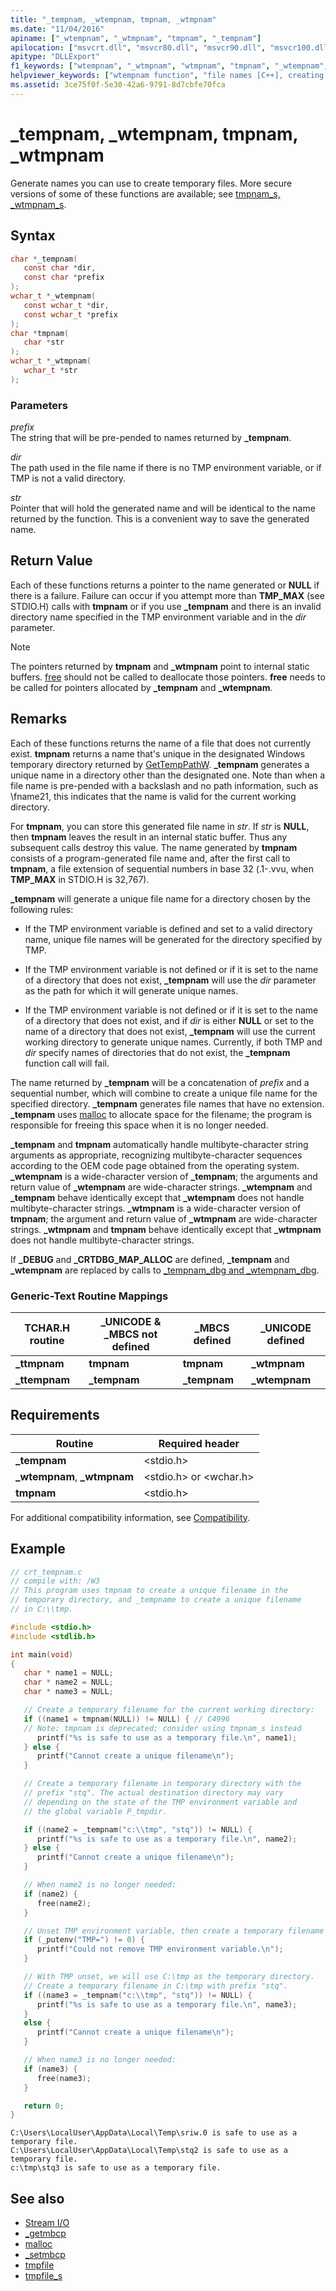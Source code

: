 ```yaml
---
title: "_tempnam, _wtempnam, tmpnam, _wtmpnam"
ms.date: "11/04/2016"
apiname: ["_wtempnam", "_wtmpnam", "tmpnam", "_tempnam"]
apilocation: ["msvcrt.dll", "msvcr80.dll", "msvcr90.dll", "msvcr100.dll", "msvcr100_clr0400.dll", "msvcr110.dll", "msvcr110_clr0400.dll", "msvcr120.dll", "msvcr120_clr0400.dll", "ucrtbase.dll", "api-ms-win-crt-stdio-l1-1-0.dll"]
apitype: "DLLExport"
f1_keywords: ["wtempnam", "_wtmpnam", "wtmpnam", "tmpnam", "_wtempnam", "_tempnam"]
helpviewer_keywords: ["wtempnam function", "file names [C++], creating temporary", "_tempnam function", "ttmpnam function", "tmpnam function", "tempnam function", "wtmpnam function", "temporary files, creating", "file names [C++], temporary", "_ttmpnam function", "_wtmpnam function", "_wtempnam function"]
ms.assetid: 3ce75f0f-5e30-42a6-9791-8d7cbfe70fca
---
```

# _tempnam, _wtempnam, tmpnam, _wtmpnam

Generate names you can use to create temporary files. More secure versions of some of these functions are available; see [tmpnam_s, _wtmpnam_s](tmpnam-s-wtmpnam-s.md).

## Syntax

```C
char *_tempnam(
   const char *dir,
   const char *prefix
);
wchar_t *_wtempnam(
   const wchar_t *dir,
   const wchar_t *prefix
);
char *tmpnam(
   char *str
);
wchar_t *_wtmpnam(
   wchar_t *str
);
```

### Parameters

*prefix*<br/>
The string that will be pre-pended to names returned by **_tempnam**.

*dir*<br/>
The path used in the file name if there is no TMP environment variable, or if TMP is not a valid directory.

*str*<br/>
Pointer that will hold the generated name and will be identical to the name returned by the function. This is a convenient way to save the generated name.

## Return Value

Each of these functions returns a pointer to the name generated or **NULL** if there is a failure. Failure can occur if you attempt more than **TMP_MAX** (see STDIO.H) calls with **tmpnam** or if you use **_tempnam** and there is an invalid directory name specified in the TMP environment variable and in the *dir* parameter.

> [!NOTE]
> The pointers returned by **tmpnam** and **_wtmpnam** point to internal static buffers. [free](free.md) should not be called to deallocate those pointers. **free** needs to be called for pointers allocated by **_tempnam** and **_wtempnam**.

## Remarks

Each of these functions returns the name of a file that does not currently exist. **tmpnam** returns a name that's unique in the designated Windows temporary directory returned by [GetTempPathW](/windows/desktop/api/fileapi/nf-fileapi-gettemppathw). **\_tempnam** generates a unique name in a directory other than the designated one. Note than when a file name is pre-pended with a backslash and no path information, such as \fname21, this indicates that the name is valid for the current working directory.

For **tmpnam**, you can store this generated file name in *str*. If *str* is **NULL**, then **tmpnam** leaves the result in an internal static buffer. Thus any subsequent calls destroy this value. The name generated by **tmpnam** consists of a program-generated file name and, after the first call to **tmpnam**, a file extension of sequential numbers in base 32 (.1-.vvu, when **TMP_MAX** in STDIO.H is 32,767).

**_tempnam** will generate a unique file name for a directory chosen by the following rules:

- If the TMP environment variable is defined and set to a valid directory name, unique file names will be generated for the directory specified by TMP.

- If the TMP environment variable is not defined or if it is set to the name of a directory that does not exist, **_tempnam** will use the *dir* parameter as the path for which it will generate unique names.

- If the TMP environment variable is not defined or if it is set to the name of a directory that does not exist, and if *dir* is either **NULL** or set to the name of a directory that does not exist, **_tempnam** will use the current working directory to generate unique names. Currently, if both TMP and *dir* specify names of directories that do not exist, the **_tempnam** function call will fail.

The name returned by **_tempnam** will be a concatenation of *prefix* and a sequential number, which will combine to create a unique file name for the specified directory. **_tempnam** generates file names that have no extension. **_tempnam** uses [malloc](malloc.md) to allocate space for the filename; the program is responsible for freeing this space when it is no longer needed.

**_tempnam** and **tmpnam** automatically handle multibyte-character string arguments as appropriate, recognizing multibyte-character sequences according to the OEM code page obtained from the operating system. **_wtempnam** is a wide-character version of **_tempnam**; the arguments and return value of **_wtempnam** are wide-character strings. **_wtempnam** and **_tempnam** behave identically except that **_wtempnam** does not handle multibyte-character strings. **_wtmpnam** is a wide-character version of **tmpnam**; the argument and return value of **_wtmpnam** are wide-character strings. **_wtmpnam** and **tmpnam** behave identically except that **_wtmpnam** does not handle multibyte-character strings.

If **_DEBUG** and **_CRTDBG_MAP_ALLOC** are defined, **_tempnam** and **_wtempnam** are replaced by calls to [_tempnam_dbg and _wtempnam_dbg](tempnam-dbg-wtempnam-dbg.md).

### Generic-Text Routine Mappings

|TCHAR.H routine|_UNICODE & _MBCS not defined|_MBCS defined|_UNICODE defined|
|---------------------|------------------------------------|--------------------|-----------------------|
|**_ttmpnam**|**tmpnam**|**tmpnam**|**_wtmpnam**|
|**_ttempnam**|**_tempnam**|**_tempnam**|**_wtempnam**|

## Requirements

|Routine|Required header|
|-------------|---------------------|
|**_tempnam**|\<stdio.h>|
|**_wtempnam**, **_wtmpnam**|\<stdio.h> or \<wchar.h>|
|**tmpnam**|\<stdio.h>|

For additional compatibility information, see [Compatibility](../../c-runtime-library/compatibility.md).

## Example

```C
// crt_tempnam.c
// compile with: /W3
// This program uses tmpnam to create a unique filename in the
// temporary directory, and _tempname to create a unique filename
// in C:\\tmp.

#include <stdio.h>
#include <stdlib.h>

int main(void)
{
   char * name1 = NULL;
   char * name2 = NULL;
   char * name3 = NULL;

   // Create a temporary filename for the current working directory:
   if ((name1 = tmpnam(NULL)) != NULL) { // C4996
   // Note: tmpnam is deprecated; consider using tmpnam_s instead
      printf("%s is safe to use as a temporary file.\n", name1);
   } else {
      printf("Cannot create a unique filename\n");
   }

   // Create a temporary filename in temporary directory with the
   // prefix "stq". The actual destination directory may vary
   // depending on the state of the TMP environment variable and
   // the global variable P_tmpdir.

   if ((name2 = _tempnam("c:\\tmp", "stq")) != NULL) {
      printf("%s is safe to use as a temporary file.\n", name2);
   } else {
      printf("Cannot create a unique filename\n");
   }

   // When name2 is no longer needed:
   if (name2) {
      free(name2);
   }

   // Unset TMP environment variable, then create a temporary filename in C:\tmp.
   if (_putenv("TMP=") != 0) {
      printf("Could not remove TMP environment variable.\n");
   }

   // With TMP unset, we will use C:\tmp as the temporary directory.
   // Create a temporary filename in C:\tmp with prefix "stq".
   if ((name3 = _tempnam("c:\\tmp", "stq")) != NULL) {
      printf("%s is safe to use as a temporary file.\n", name3);
   }
   else {
      printf("Cannot create a unique filename\n");
   }

   // When name3 is no longer needed:
   if (name3) {
      free(name3);
   }

   return 0;
}
```

```Output
C:\Users\LocalUser\AppData\Local\Temp\sriw.0 is safe to use as a temporary file.
C:\Users\LocalUser\AppData\Local\Temp\stq2 is safe to use as a temporary file.
c:\tmp\stq3 is safe to use as a temporary file.
```

## See also

- [Stream I/O](../../c-runtime-library/stream-i-o.md)
- [_getmbcp](getmbcp.md)
- [malloc](malloc.md)
- [_setmbcp](setmbcp.md)
- [tmpfile](tmpfile.md)
- [tmpfile_s](tmpfile-s.md)
